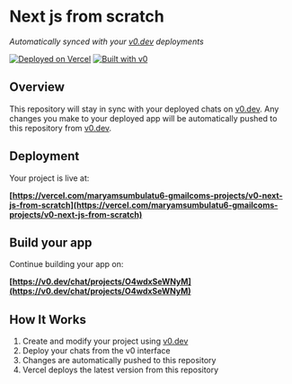 # Next js from scratch

*Automatically synced with your [v0.dev](https://v0.dev) deployments*

[![Deployed on Vercel](https://img.shields.io/badge/Deployed%20on-Vercel-black?style=for-the-badge&logo=vercel)](https://vercel.com/maryamsumbulatu6-gmailcoms-projects/v0-next-js-from-scratch)
[![Built with v0](https://img.shields.io/badge/Built%20with-v0.dev-black?style=for-the-badge)](https://v0.dev/chat/projects/O4wdxSeWNyM)

## Overview

This repository will stay in sync with your deployed chats on [v0.dev](https://v0.dev).
Any changes you make to your deployed app will be automatically pushed to this repository from [v0.dev](https://v0.dev).

## Deployment

Your project is live at:

**[https://vercel.com/maryamsumbulatu6-gmailcoms-projects/v0-next-js-from-scratch](https://vercel.com/maryamsumbulatu6-gmailcoms-projects/v0-next-js-from-scratch)**

## Build your app

Continue building your app on:

**[https://v0.dev/chat/projects/O4wdxSeWNyM](https://v0.dev/chat/projects/O4wdxSeWNyM)**

## How It Works

1. Create and modify your project using [v0.dev](https://v0.dev)
2. Deploy your chats from the v0 interface
3. Changes are automatically pushed to this repository
4. Vercel deploys the latest version from this repository